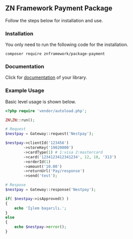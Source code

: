 <h2>ZN Framework Payment Package</h2>
<p>
Follow the steps below for installation and use.
</p>

<h3>Installation</h3>
<p>
You only need to run the following code for the installation.
</p>

```
composer require znframework/package-payment
```

<h3>Documentation</h3>
<p>
Click for <a href="https://docs.znframework.com/e-ticaret/odeme-sistemleri">documentation</a> of your library.
</p>

<h3>Example Usage</h3>
<p>
Basic level usage is shown below.
</p>

```php
<?php require 'vendor/autoload.php';

ZN\ZN::run();

# Request
$nestpay = Gateway::request('Nestpay');

$nestpay->clientId('123456')
        ->storeKey('19020000')
        ->cardType(1) # 1:visa 2:mastercard
        ->card('1234123412341234', 12, 18, '313')
        ->orderId(1)
        ->amount('10.00')
        ->returnUrl('Pay/response')
        ->send('test');

# Respose
$nestpay = Gateway::response('Nestpay');

if( $nestpay->isApproved() )
{
    echo 'İşlem başarılı.';
}
else
{
    echo $nestpay->error();
}
```
